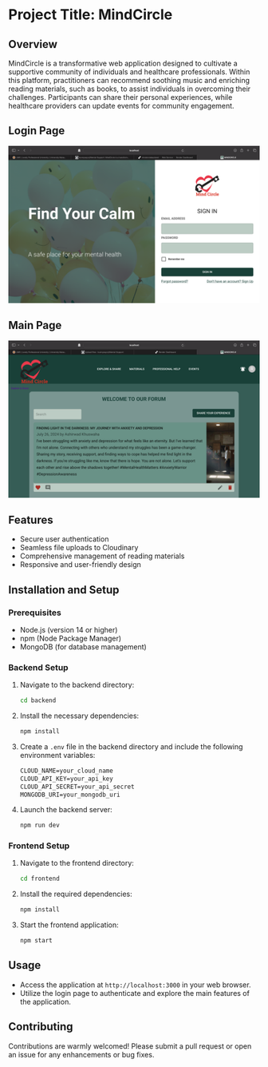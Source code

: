 # Project Title: MindCircle

## Overview
MindCircle is a transformative web application designed to cultivate a supportive community of individuals and healthcare professionals. Within this platform, practitioners can recommend soothing music and enriching reading materials, such as books, to assist individuals in overcoming their challenges. Participants can share their personal experiences, while healthcare providers can update events for community engagement.

## Login Page
![Login Page](scr1.png)

## Main Page
![Main Page](scr2.png)

## Features
- Secure user authentication
- Seamless file uploads to Cloudinary
- Comprehensive management of reading materials
- Responsive and user-friendly design

## Installation and Setup

### Prerequisites
- Node.js (version 14 or higher)
- npm (Node Package Manager)
- MongoDB (for database management)

### Backend Setup
1. Navigate to the backend directory:
   ```bash
   cd backend
   ```

2. Install the necessary dependencies:
   ```bash
   npm install
   ```

3. Create a `.env` file in the backend directory and include the following environment variables:
   ```
   CLOUD_NAME=your_cloud_name
   CLOUD_API_KEY=your_api_key
   CLOUD_API_SECRET=your_api_secret
   MONGODB_URI=your_mongodb_uri
   ```

4. Launch the backend server:
   ```bash
   npm run dev
   ```

### Frontend Setup
1. Navigate to the frontend directory:
   ```bash
   cd frontend
   ```

2. Install the required dependencies:
   ```bash
   npm install
   ```

3. Start the frontend application:
   ```bash
   npm start
   ```

## Usage
- Access the application at `http://localhost:3000` in your web browser.
- Utilize the login page to authenticate and explore the main features of the application.

## Contributing
Contributions are warmly welcomed! Please submit a pull request or open an issue for any enhancements or bug fixes.

